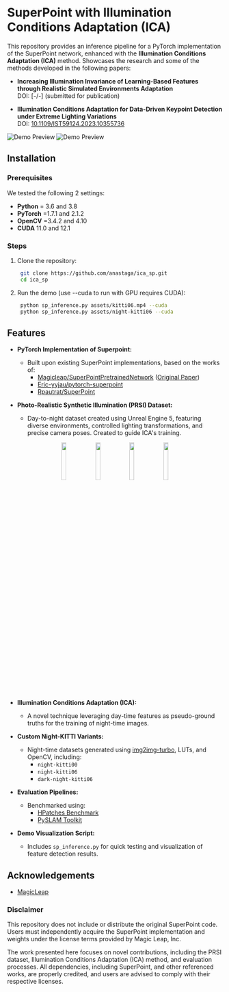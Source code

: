 # SuperPoint with Illumination Conditions Adaptation (ICA)

This repository provides an inference pipeline for a PyTorch implementation of the SuperPoint network, enhanced with the **Illumination Conditions Adaptation (ICA)** method. 
Showcases the research and some of the methods developed in the following papers:

- **Increasing Illumination Invariance of Learning-Based Features through Realistic Simulated Environments Adaptation**  
  DOI: [-/-] (submitted for publication)

- **Illumination Conditions Adaptation for Data-Driven Keypoint Detection under Extreme Lighting Variations**  
  DOI: [10.1109/IST59124.2023.10355736](https://doi.org/10.1109/IST59124.2023.10355736)
  
  
  
 ![Demo Preview](assets/demo-results/output_ica.gif)
 ![Demo Preview](assets/demo-results/output_ica_2.gif)


## Installation

### Prerequisites
We tested the following 2 settings: 
- **Python** = 3.6 and 3.8
- **PyTorch** =1.7.1 and 2.1.2
- **OpenCV** =3.4.2 and 4.10
- **CUDA** 11.0 and 12.1

### Steps

1. Clone the repository:
   ```bash
    git clone https://github.com/anastaga/ica_sp.git
    cd ica_sp

2. Run the demo (use --cuda to run with GPU requires CUDA):
   ```bash
    python sp_inference.py assets/kitti06.mp4 --cuda   
    python sp_inference.py assets/night-kitti06 --cuda 

## Features

- **PyTorch Implementation of Superpoint:** 
  - Built upon existing SuperPoint implementations, based on the works of:
    - [Magicleap/SuperPointPretrainedNetwork](https://github.com/magicleap/SuperPointPretrainedNetwork) ([Original Paper](https://arxiv.org/abs/1712.07629))
    - [Eric-yyjau/pytorch-superpoint](https://github.com/eric-yyjau/pytorch-superpoint)
    - [Rpautrat/SuperPoint](https://github.com/rpautrat/SuperPoint)
    
- **Photo-Realistic Synthetic Illumination (PRSI) Dataset:**
  - Day-to-night dataset created using Unreal Engine 5, featuring diverse environments, controlled lighting transformations, and precise camera poses. Created to guide ICA's training.
 
<p align="center">
  <img src="/assets/img1_d.png" alt="" width="15%">
  <img src="/assets/img1_n.png" alt="" width="15%">
  <img src="/assets/img2_d.png" alt="" width="15%">
  <img src="/assets/img2_n.png" alt="" width="15%">
</p>



- **Illumination Conditions Adaptation (ICA):**
  - A novel technique leveraging day-time features as pseudo-ground truths for the training of night-time images.

- **Custom Night-KITTI Variants:**
  - Night-time datasets generated using [img2img-turbo](https://github.com/GaParmar/img2img-turbo), LUTs, and OpenCV, including:
    - `night-kitti00`
    - `night-kitti06`
    - `dark-night-kitti06`

- **Evaluation Pipelines:** 
  - Benchmarked using:
    - [HPatches Benchmark](https://github.com/hpatches/hpatches-dataset)
    - [PySLAM Toolkit](https://github.com/luigifreda/pyslam)

- **Demo Visualization Script:** 
  - Includes `sp_inference.py` for quick testing and visualization of feature detection results.



## Acknowledgements

 - [MagicLeap](https://github.com/magicleap/SuperPointPretrainedNetwork)




### Disclaimer
This repository does not include or distribute the original SuperPoint code. Users must independently acquire the SuperPoint implementation and weights under the license terms provided by Magic Leap, Inc. 

The work presented here focuses on novel contributions, including the PRSI dataset, Illumination Conditions Adaptation (ICA) method, and evaluation processes. All dependencies, including SuperPoint, and other referenced works, are properly credited, and users are advised to comply with their respective licenses.

